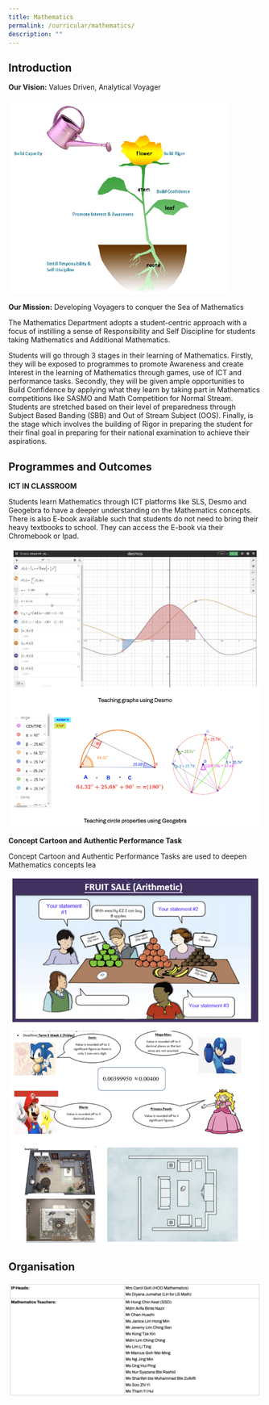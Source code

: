 ```yaml
---
title: Mathematics
permalink: /curricular/mathematics/
description: ""
---
```

Introduction
------------

**Our Vision:** Values Driven, Analytical Voyager

![](/images/Learning%20Mathematics.png)

**Our Mission:** Developing Voyagers to conquer the Sea of Mathematics

  

  

The Mathematics Department adopts a student-centric approach with a focus of instilling a sense of Responsibility and Self Discipline for students taking Mathematics and Additional Mathematics.

  

Students will go through 3 stages in their learning of Mathematics. Firstly, they will be exposed to programmes to promote Awareness and create Interest in the learning of Mathematics through games, use of ICT and performance tasks. Secondly, they will be given ample opportunities to Build Confidence by applying what they learn by taking part in Mathematics competitions like SASMO and Math Competition for Normal Stream. Students are stretched based on their level of preparedness through Subject Based Banding (SBB) and Out of Stream Subject (OOS). Finally, is the stage which involves the building of Rigor in preparing the student for their final goal in preparing for their national examination to achieve their aspirations.

Programmes and Outcomes
-----------------------

**ICT IN CLASSROOM**

Students learn Mathematics through ICT platforms like SLS, Desmo and Geogebra to have a deeper understanding on the Mathematics concepts. There is also E-book available such that students do not need to bring their heavy textbooks to school. They can access the E-book via their Chromebook or Ipad.

![](/images/math.png)

**Concept Cartoon and Authentic Performance Task**

Concept Cartoon and Authentic Performance Tasks are used to deepen Mathematics concepts lea

![](/images/math2b.png)

Organisation
------------

![](/images/math2c.png)